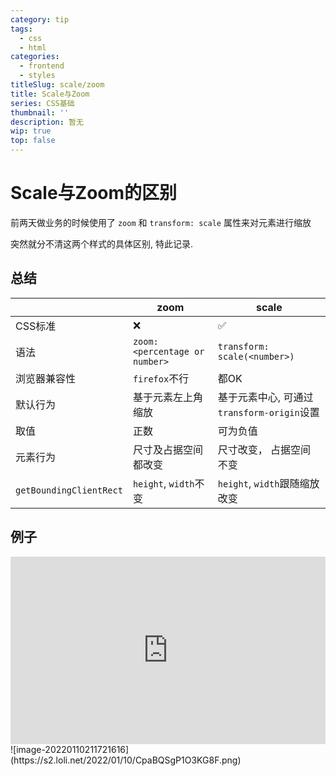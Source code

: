 ```yaml
---
category: tip
tags:
  - css
  - html
categories:
  - frontend
  - styles
titleSlug: scale/zoom
title: Scale与Zoom
series: CSS基础
thumbnail: ''
description: 暂无
wip: true
top: false
---
```

# Scale与Zoom的区别

前两天做业务的时候使用了 `zoom` 和 `transform: scale` 属性来对元素进行缩放

突然就分不清这两个样式的具体区别, 特此记录.

## 总结

|    | zoom | scale |
| ---- | ---- | ---- |
| CSS标准 | :x: | :white_check_mark: |
| 语法 | `zoom: <percentage or number>` | `transform: scale(<number>)` |
| 浏览器兼容性 | `firefox`不行 | 都OK |
| 默认行为 | 基于元素左上角缩放 | 基于元素中心, 可通过`transform-origin`设置 |
| 取值 | 正数 | 可为负值 |
| 元素行为 | 尺寸及占据空间都改变 | 尺寸改变， 占据空间不变 |
| `getBoundingClientRect` | `height`, `width`不变 | `height`, `width`跟随缩放改变 |

## 例子

<iframe height="300" style="width: 100%;" scrolling="no" title="Untitled" src="https://codepen.io/lihowe/embed/xxXyKLP?default-tab=html%2Cresult" frameborder="no" loading="lazy" allowtransparency="true" allowfullscreen="true">
  See the Pen <a href="https://codepen.io/lihowe/pen/xxXyKLP">
  Untitled</a> by Howe (<a href="https://codepen.io/lihowe">@lihowe</a>)
  on <a href="https://codepen.io">CodePen</a>.
</iframe>
![image-20220110211721616](https://s2.loli.net/2022/01/10/CpaBQSgP1O3KG8F.png)
